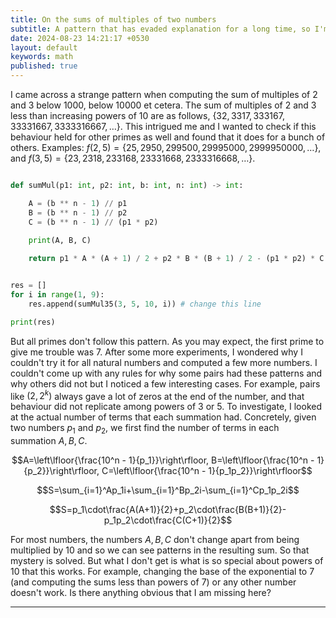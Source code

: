 ```yaml
---
title: On the sums of multiples of two numbers 
subtitle: A pattern that has evaded explanation for a long time, so I'm posting it here.
date: 2024-08-23 14:21:17 +0530
layout: default
keywords: math
published: true
---
```


I came across a strange pattern when computing the sum of multiples of 2 and 3 below
1000, below 10000 et cetera. The sum of multiples of 2 and 3 less than
increasing powers of 10 are as follows, $\{32, 3317, 333167, 33331667, 3333316667,
\dots\}.$ This intrigued me and I wanted to check if this behaviour held for other
primes as well and found that it does for a bunch of others. Examples: $f(2,5)=\{25,
2950, 299500, 29995000, 2999950000,\dots\},$ and $f(3,5)=\{23, 2318, 233168,
23331668, 2333316668,\dots\}.$

```python

def sumMul(p1: int, p2: int, b: int, n: int) -> int:

    A = (b ** n - 1) // p1
    B = (b ** n - 1) // p2
    C = (b ** n - 1) // (p1 * p2)

    print(A, B, C)
    
    return p1 * A * (A + 1) / 2 + p2 * B * (B + 1) / 2 - (p1 * p2) * C * (C + 1) / 2


res = []
for i in range(1, 9):
    res.append(sumMul35(3, 5, 10, i)) # change this line

print(res)
```
                                
But all primes don't follow this pattern. As you may expect, the first prime to give me
trouble was 7. After some more experiments, I wondered why I couldn't try it for all
natural numbers and computed a few more numbers. I couldn't come up with any rules for
why some pairs had these patterns and why others did not but I noticed a few interesting
cases. For example, pairs like $(2,2^k)$ always gave a lot of zeros at the end of the
number, and that behaviour did not replicate among powers of 3 or 5. To investigate, I
looked at the actual number of terms that each summation had. Concretely, given two
numbers $p_1$ and $p_2,$ we first find the number of terms in each summation $A, B, C$.

$$A=\left\lfloor{\frac{10^n - 1}{p_1}}\right\rfloor,
B=\left\lfloor{\frac{10^n - 1}{p_2}}\right\rfloor,
C=\left\lfloor{\frac{10^n - 1}{p_1p_2}}\right\rfloor$$

$$S=\sum_{i=1}^Ap_1i+\sum_{i=1}^Bp_2i-\sum_{i=1}^Cp_1p_2i$$

$$S=p_1\cdot\frac{A(A+1)}{2}+p_2\cdot\frac{B(B+1)}{2}-p_1p_2\cdot\frac{C(C+1)}{2}$$

For most numbers, the numbers $A,B,C$ don't change apart from being multiplied by 10 and
so we can see patterns in the resulting sum. So that mystery is solved. But what I don't
get is what is so special about powers of 10 that this works. For example, changing the
base of the exponential to 7 (and computing the sums less than powers of 7) or any other
number doesn't work. Is there anything obvious that I am missing here?

---
